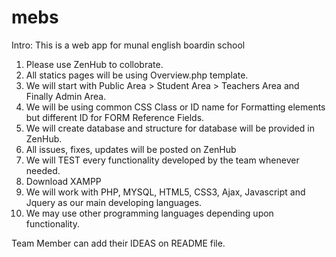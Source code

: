 # mebs
Intro: This is a web app for munal english boardin school
1. Please use ZenHub to collobrate. 
2. All statics pages will be using Overview.php template.
3. We will start with Public Area > Student Area > Teachers Area and Finally Admin Area.
4. We will be using common CSS Class or ID name for Formatting elements but different ID for FORM Reference Fields.
5. We will create database and structure for database will be provided in ZenHub.
6. All issues, fixes, updates will be posted on ZenHub
7. We will TEST every functionality developed by the team whenever needed.
8. Download XAMPP
9. We will work with PHP, MYSQL, HTML5, CSS3, Ajax, Javascript and Jquery as our main developing languages.
10. We may use other programming languages depending upon functionality.

Team Member can add their IDEAS on README file.
